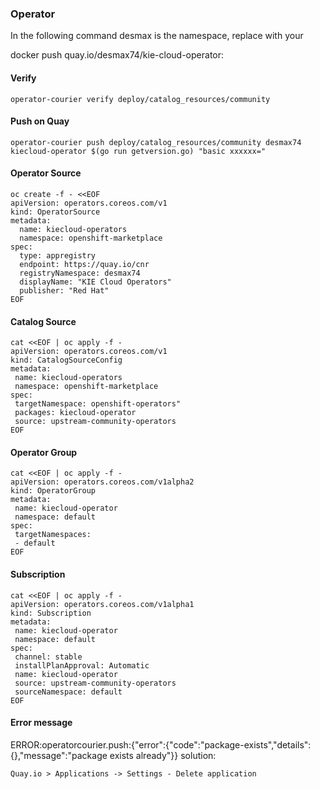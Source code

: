 ### Operator
In the following command desmax is the namespace, replace with your

docker push quay.io/desmax74/kie-cloud-operator:<version>

#### Verify
```console
operator-courier verify deploy/catalog_resources/community
```

#### Push on Quay
```console
operator-courier push deploy/catalog_resources/community desmax74 kiecloud-operator $(go run getversion.go) "basic xxxxxx="
```

#### Operator Source
```console
oc create -f - <<EOF
apiVersion: operators.coreos.com/v1
kind: OperatorSource
metadata:
  name: kiecloud-operators
  namespace: openshift-marketplace
spec:
  type: appregistry
  endpoint: https://quay.io/cnr
  registryNamespace: desmax74
  displayName: "KIE Cloud Operators"
  publisher: "Red Hat"
EOF
```

#### Catalog Source
```console
cat <<EOF | oc apply -f -
apiVersion: operators.coreos.com/v1
kind: CatalogSourceConfig
metadata:
 name: kiecloud-operators
 namespace: openshift-marketplace
spec:
 targetNamespace: openshift-operators"
 packages: kiecloud-operator
 source: upstream-community-operators
EOF
```

#### Operator Group
```console
cat <<EOF | oc apply -f -
apiVersion: operators.coreos.com/v1alpha2
kind: OperatorGroup
metadata:
 name: kiecloud-operator
 namespace: default
spec:
 targetNamespaces:
 - default
EOF
```

#### Subscription
```console
cat <<EOF | oc apply -f -
apiVersion: operators.coreos.com/v1alpha1
kind: Subscription
metadata:
 name: kiecloud-operator
 namespace: default
spec:
 channel: stable
 installPlanApproval: Automatic
 name: kiecloud-operator
 source: upstream-community-operators
 sourceNamespace: default
EOF
```


#### Error message
ERROR:operatorcourier.push:{"error":{"code":"package-exists","details":{},"message":"package exists already"}}
solution:
```console
Quay.io > Applications -> Settings - Delete application
```